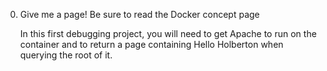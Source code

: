 0. Give me a page!
	Be sure to read the Docker concept page

	In this first debugging project, you will need to get Apache to run on the container and to return a page containing Hello Holberton when querying the root of it.

